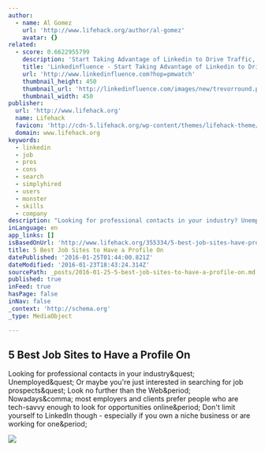 ```yaml
---
author:
  - name: Al Gomez
    url: 'http://www.lifehack.org/author/al-gomez'
    avatar: {}
related:
  - score: 0.6622955799
    description: 'Start Taking Advantage of Linkedin to Drive Traffic, Generate Leads and Boost Your Revenue'
    title: 'Linkedinfluence - Start Taking Advantage of Linkedin to Drive Traffic, Generate Leads and Boost Your Revenue'
    url: 'http://www.linkedinfluence.com?hop=pmwatch'
    thumbnail_height: 450
    thumbnail_url: 'http://linkedinfluence.com/images/new/trevorround.png'
    thumbnail_width: 450
publisher:
  url: 'http://www.lifehack.org'
  name: Lifehack
  favicon: 'http://cdn-5.lifehack.org/wp-content/themes/lifehack-theme/images/favicon.ico'
  domain: www.lifehack.org
keywords:
  - linkedin
  - job
  - pros
  - cons
  - search
  - simplyhired
  - users
  - monster
  - skills
  - company
description: "Looking for professional contacts in your industry? Unemployed? Or maybe you're just interested in searching for job prospects? Look no further than the Web. Nowadays, most employers and clients prefer people who are tech-savvy enough to look for opportunities online. Don't limit yourself to LinkedIn though - especially if you own a niche business or are working for one."
inLanguage: en
app_links: []
isBasedOnUrl: 'http://www.lifehack.org/355334/5-best-job-sites-have-profile?ref=gp'
title: 5 Best Job Sites to Have a Profile On
datePublished: '2016-01-25T01:44:00.821Z'
dateModified: '2016-01-23T18:43:24.314Z'
sourcePath: _posts/2016-01-25-5-best-job-sites-to-have-a-profile-on.md
published: true
inFeed: true
hasPage: false
inNav: false
_context: 'http://schema.org'
_type: MediaObject

---
```

<article style=""><h1>5 Best Job Sites to Have a Profile On</h1><p>Looking for professional contacts in your industry&amp;quest; Unemployed&amp;quest; Or maybe you're just interested in searching for job prospects&amp;quest; Look no further than the Web&amp;period; Nowadays&amp;comma; most employers and clients prefer people who are tech-savvy enough to look for opportunities online&amp;period; Don't limit yourself to LinkedIn though - especially if you own a niche business or are working for one&amp;period;</p><img src="http://cdn-media-2.lifehack.org/wp-content/files/2016/01/10235618/man-coffee-cup-pen-large.jpg" /></article>